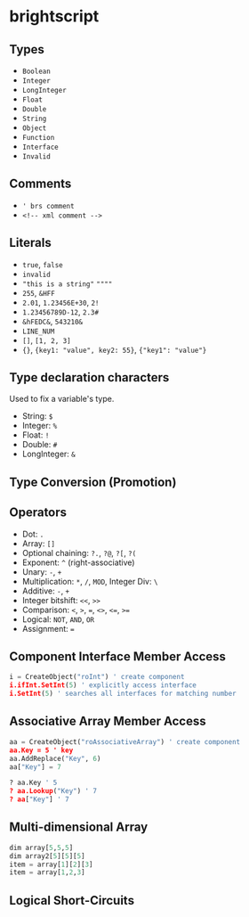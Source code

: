 # brightscript

## Types
- `Boolean`
- `Integer`
- `LongInteger`
- `Float`
- `Double`
- `String`
- `Object`
- `Function`
- `Interface`
- `Invalid`

## Comments
- `' brs comment`
- `<!-- xml comment -->`

## Literals
- `true`, `false`
- `invalid`
- `"this is a string"` `""""`
- `255`, `&HFF`
- `2.01`, `1.23456E+30`, `2!`
- `1.23456789D-12`, `2.3#`
- `&hFEDC&`, `543210&`
- `LINE_NUM`
- `[]`, `[1, 2, 3]`
- `{}`, `{key1: "value", key2: 55}`, `{"key1": "value"}`

## Type declaration characters
Used to fix a variable's type.

- String: `$`
- Integer: `%`
- Float: `!`
- Double: `#`
- LongInteger: `&`

## Type Conversion (Promotion)

## Operators
- Dot: `.`
- Array: `[]`
- Optional chaining: `?.`, `?@`, `?[`, `?(`
- Exponent: `^` (right-associative)
- Unary: `-`, `+`
- Multiplication: `*`, `/`, `MOD`, Integer Div: `\`
- Additive: `-`, `+`
- Integer bitshift: `<<`, `>>`
- Comparison: `<`, `>`, `=`, `<>`, `<=`, `>=`
- Logical: `NOT`, `AND`, `OR`
- Assignment: `=`

## Component Interface Member Access

```py
i = CreateObject("roInt") ' create component
i.ifInt.SetInt(5) ' explicitly access interface
i.SetInt(5) ' searches all interfaces for matching number
```

## Associative Array Member Access

```py
aa = CreateObject("roAssociativeArray") ' create component
aa.Key = 5 ' key
aa.AddReplace("Key", 6)
aa["Key"] = 7

? aa.Key ' 5
? aa.Lookup("Key") ' 7
? aa["Key"] ' 7
```

## Multi-dimensional Array

```py
dim array[5,5,5]
dim array2[5][5][5]
item = array[1][2][3]
item = array[1,2,3]
```

## Logical Short-Circuits
